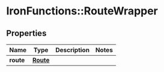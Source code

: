 # IronFunctions::RouteWrapper

## Properties
Name | Type | Description | Notes
------------ | ------------- | ------------- | -------------
**route** | [**Route**](Route.md) |  | 


